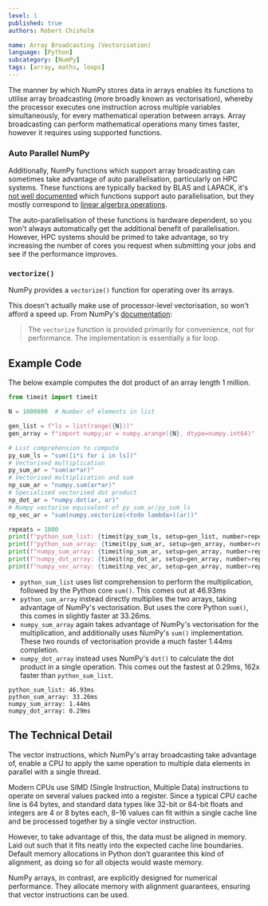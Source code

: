 ```yaml
---
level: 1
published: true
authors: Robert Chisholm

name: Array Broadcasting (Vectorisation)
language: [Python]
subcategory: [NumPy]
tags: [array, maths, loops]
---
```


The manner by which NumPy stores data in arrays enables its functions to utilise array broadcasting (more broadly known as vectorisation), whereby the processor executes one instruction across multiple variables simultaneously, for every mathematical operation between arrays. Array broadcasting can perform mathematical operations many times faster, however it requires using supported functions.

<!--more-->

### Auto Parallel NumPy

<!-- https://superfastpython.com/multithreaded-numpy-functions/ -->
Additionally, NumPy functions which support array broadcasting can sometimes take advantage of auto parallelisation, particularly on HPC systems. These functions are typically backed by BLAS and LAPACK, it's [not well documented](https://superfastpython.com/multithreaded-numpy-functions/) which functions support auto parallelisation, but they mostly correspond to [linear algerbra operations](https://numpy.org/doc/stable/reference/routines.linalg.html).

The auto-parallelisation of these functions is hardware dependent, so you won't always automatically get the additional benefit of parallelisation. However, HPC systems should be primed to take advantage, so try increasing the number of cores you request when submitting your jobs and see if the performance improves.

### `vectorize()`

NumPy provides a `vectorize()` function for operating over its arrays.

This doesn't actually make use of processor-level vectorisation, so won't afford a speed up. From NumPy's [documentation](https://numpy.org/doc/stable/reference/generated/numpy.vectorize.html):

> The `vectorize` function is provided primarily for convenience, not for performance. The implementation is essentially a for loop.

## Example Code

The below example computes the dot product of an array length 1 million.

```python
from timeit import timeit

N = 1000000  # Number of elements in list

gen_list = f"ls = list(range({N}))"
gen_array = f"import numpy;ar = numpy.arange({N}, dtype=numpy.int64)"

# List comprehension to compute
py_sum_ls = "sum([i*i for i in ls])"
# Vectorised multiplication
py_sum_ar = "sum(ar*ar)"
# Vectorised multiplication and sum
np_sum_ar = "numpy.sum(ar*ar)"
# Specialised vectorised dot product
np_dot_ar = "numpy.dot(ar, ar)"
# Numpy vectorise equivalent of py_sum_ar/py_sum_ls
np_vec_ar = "sum(numpy.vectorize(<todo lambda>)(ar))"

repeats = 1000
print(f"python_sum_list: {timeit(py_sum_ls, setup=gen_list, number=repeats):.2f}ms")
print(f"python_sum_array: {timeit(py_sum_ar, setup=gen_array, number=repeats):.2f}ms")
print(f"numpy_sum_array: {timeit(np_sum_ar, setup=gen_array, number=repeats):.2f}ms")
print(f"numpy_dot_array: {timeit(np_dot_ar, setup=gen_array, number=repeats):.2f}ms")
print(f"numpy_vec_array: {timeit(np_vec_ar, setup=gen_array, number=repeats):.2f}ms")
```

* `python_sum_list` uses list comprehension to perform the multiplication, followed by the Python core `sum()`. This comes out at 46.93ms
* `python_sum_array` instead directly multiplies the two arrays, taking advantage of NumPy's vectorisation. But uses the core Python `sum()`, this comes in slightly faster at 33.26ms.
* `numpy_sum_array` again takes advantage of NumPy's vectorisation for the multiplication, and additionally uses NumPy's `sum()` implementation. These two rounds of vectorisation provide a much faster 1.44ms completion.
* `numpy_dot_array` instead uses NumPy's `dot()` to calculate the dot product in a single operation. This comes out the fastest at 0.29ms, 162x faster than `python_sum_list`. 

```output
python_sum_list: 46.93ms
python_sum_array: 33.26ms
numpy_sum_array: 1.44ms
numpy_dot_array: 0.29ms
```

## The Technical Detail

The vector instructions, which NumPy's array broadcasting take advantage of, enable a CPU to apply the same operation to multiple data elements in parallel with a single thread.

Modern CPUs use SIMD (Single Instruction, Multiple Data) instructions to operate on several values packed into a register. Since a typical CPU cache line is 64 bytes, and standard data types like 32-bit or 64-bit floats and integers are 4 or 8 bytes each, 8–16 values can fit within a single cache line and be processed together by a single vector instruction.

However, to take advantage of this, the data must be aligned in memory. Laid out such that it fits neatly into the expected cache line boundaries. Default memory allocations in Python don’t guarantee this kind of alignment, as doing so for all objects would waste memory.

NumPy arrays, in contrast, are explicitly designed for numerical performance. They allocate memory with alignment guarantees, ensuring that vector instructions can be used.
